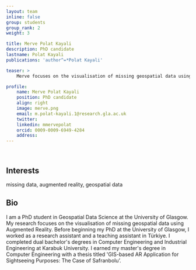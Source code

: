 ```yaml
---
layout: team
inline: false
group: students
group_rank: 2
weight: 3

title: Merve Polat Kayali
description: PhD candidate
lastname: Polat Kayali
publications: 'author^=*Polat Kayali'

teaser: >
    Merve focuses on the visualisation of missing geospatial data using Augmented Reality

profile:
    name: Merve Polat Kayali
    position: PhD candidate
    align: right
    image: merve.png
    email: m.polat-kayali.1@research.gla.ac.uk
    twitter:
    linkedin: mmervepolat
    orcid: 0009-0009-6949-4284
    address:
---
```

<br>

## Interests
missing data, augmented reality, geospatial data

## Bio
I am a PhD student in Geospatial Data Science at the University of Glasgow. My research focuses on the visualisation of missing geospatial data using Augmented Reality. Before beginning my PhD at the University of Glasgow, I worked as a research assistant and a teaching assistant in Türkiye. I completed dual bachelor's degrees in Computer Engineering and Industrial Engineering at Karabuk University. I earned my master's degree in Computer Engineering with a thesis titled 'GIS-based AR Application for Sightseeing Purposes: The Case of Safranbolu’.
